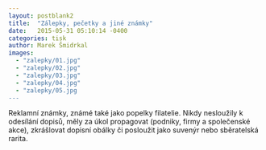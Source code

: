 ```yaml
---
layout: postblank2
title:  "Zálepky, pečetky a jiné známky"
date:   2015-05-31 05:10:14 -0400
categories: tisk
author: Marek Šmidrkal
images:
  - "zalepky/01.jpg"
  - "zalepky/02.jpg"
  - "zalepky/03.jpg"
  - "zalepky/04.jpg"
  - "zalepky/05.jpg
---
```

Reklamní známky, známé také jako popelky filatelie. Nikdy nesloužily k odesílání dopisů, měly za úkol propagovat (podniky, firmy a společenské akce), zkrášlovat dopisní obálky či posloužit jako suvenýr nebo sběratelská rarita.
